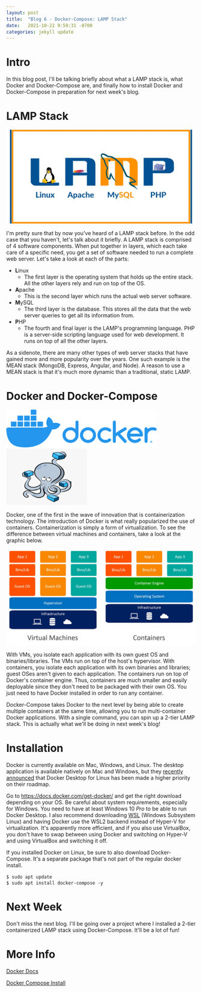```yaml
---
layout: post
title:  "Blog 6 - Docker-Compose: LAMP Stack"
date:   2021-10-22 9:59:31 -0700
categories: jekyll update
---
```


# **Intro**
In this blog post, I'll be talking briefly about what a LAMP stack is, what Docker and Docker-Compose are, and finally how to install Docker and Docker-Compose in preparation for next week's blog. 

# **LAMP Stack**
![LAMP stack](/assets/lamp-stack.png)


I'm pretty sure that by now you've heard of a LAMP stack before. In the odd case that you haven't, let's talk about it briefly. A LAMP stack is comprised of 4 software components. When put together in layers, which each take care of a specific need, you get a set of software needed to run a complete web server. Let's take a look at each of the parts:
- **L**inux
    - The first layer is the operating system that holds up the entire stack. All the other layers rely and run on top of the OS.
- **A**pache
    - This is the second layer which runs the actual web server software.
- **M**ySQL
    - The third layer is the database. This stores all the data that the web server queries to get all its information from.
- **P**HP
    - The fourth and final layer is the LAMP's programming language. PHP is a server-side scripting language used for web development. It runs on top of all the other layers.

As a sidenote, there are many other types of web server stacks that have gained more and more popularity over the years. One such example is the MEAN stack (MongoDB, Express, Angular, and Node). A reason to use a MEAN stack is that it's much more dynamic than a traditional, static LAMP.

# **Docker and Docker-Compose**
<img src="/assets/docker-logo.png" alt="Docker logo" width="400px" height="100px"/> 
<img src="/assets/docker-compose-logo.png" alt="Docker-Compose logo" width="215px" height="150px"/>

Docker, one of the first in the wave of innovation that is containerization technology. The introduction of Docker is what really popularized the use of containers. Containerization is simply a form of virtualization. To see the difference between virtual machines and containers, take a look at the graphic below.

![Containers vs VMs](/assets/containers-vs-vms.png)

With VMs, you isolate each application with its own guest OS and binaries/libraries. The VMs run on top of the host's hypervisor. With containers, you isolate each application with its own binaries and libraries; guest OSes aren't given to each application. The containers run on top of Docker's container engine. Thus, containers are much smaller and easily deployable since they don't need to be packaged with their own OS. You just need to have Docker installed in order to run any container.

Docker-Compose takes Docker to the next level by being able to create multiple containers at the same time, allowing you to run multi-container Docker applications. With a single command, you can spin up a 2-tier LAMP stack. This is actually what we'll be doing in next week's blog!

# **Installation**
Docker is currently available on Mac, Windows, and Linux. The desktop application is available natively on Mac and Windows, but they [recently announced](https://www.docker.com/blog/accelerating-new-features-in-docker-desktop/) that Docker Desktop for Linux has been made a higher priority on their roadmap. 

Go to https://docs.docker.com/get-docker/ and get the right download depending on your OS. Be careful about system requirements, especially for Windows. You need to have at least Windows 10 *Pro* to be able to run Docker Desktop. I also recommend downloading [WSL](https://docs.microsoft.com/en-us/windows/wsl/install) (Windows Subsystem Linux) and having Docker use the WSL2 backend instead of Hyper-V for virtualization. It's apparently more efficient, and if you also use VirtualBox, you don't have to swap between using Docker and switching on Hyper-V and using VirtualBox and switching it off.

If you installed Docker on Linux, be sure to also download Docker-Compose. It's a separate package that's not part of the regular docker install.

```
$ sudo apt update 
$ sudo apt install docker-compose -y
```

# **Next Week**
Don't miss the next blog. I'll be going over a project where I installed a 2-tier containerized LAMP stack using Docker-Compose. It'll be a lot of fun!

# **More Info**
[Docker Docs](https://docs.docker.com/)

[Docker Compose Install](https://docs.docker.com/compose/install/)
